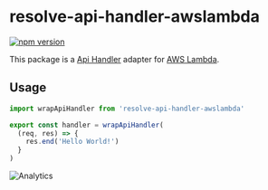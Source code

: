 # **resolve-api-handler-awslambda**
[![npm version](https://badge.fury.io/js/resolve-api-handler-awslambda.svg)](https://badge.fury.io/js/resolve-api-handler-awslambda)

This package is a [Api Handler](../README.md) adapter for [AWS Lambda](https://github.com/expressjs/express). 

## Usage

```js
import wrapApiHandler from 'resolve-api-handler-awslambda'

export const handler = wrapApiHandler(
  (req, res) => {
    res.end('Hello World!')
  }
)
```

![Analytics](https://ga-beacon.appspot.com/UA-118635726-1/packages-resolve-api-handler-awslambda-readme?pixel)
